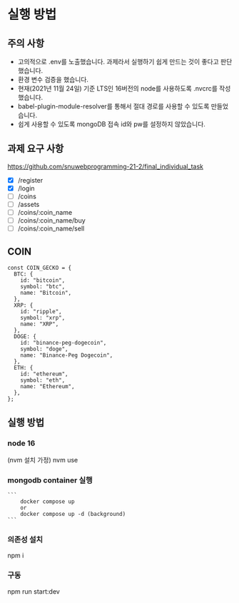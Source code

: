 # 실행 방법

## 주의 사항

- 고의적으로 .env를 노출했습니다. 과제라서 실행하기 쉽게 만드는 것이 좋다고 판단했습니다.
- 환경 변수 검증을 했습니다.
- 현재(2021년 11월 24일) 기준 LTS인 16버전의 node를 사용하도록 .nvcrc를 작성했습니다.
- babel-plugin-module-resolver를 통해서 절대 경로를 사용할 수 있도록 만들었습니다.
- 쉽게 사용할 수 있도록 mongoDB 접속 id와 pw를 설정하지 않았습니다.

## 과제 요구 사항

https://github.com/snuwebprogramming-21-2/final_individual_task

- [x] /register
- [x] /login
- [ ] /coins
- [ ] /assets
- [ ] /coins/:coin_name
- [ ] /coins/:coin_name/buy
- [ ] /coins/:coin_name/sell

## COIN

```
const COIN_GECKO = {
  BTC: {
    id: "bitcoin",
    symbol: "btc",
    name: "Bitcoin",
  },
  XRP: {
    id: "ripple",
    symbol: "xrp",
    name: "XRP",
  },
  DOGE: {
    id: "binance-peg-dogecoin",
    symbol: "doge",
    name: "Binance-Peg Dogecoin",
  },
  ETH: {
    id: "ethereum",
    symbol: "eth",
    name: "Ethereum",
  },
};
```

## 실행 방법

### node 16

(nvm 설치 가정)
nvm use

### mongodb container 실행

    ```
        docker compose up
        or
        docker compose up -d (background)
    ```

### 의존성 설치

npm i

### 구동

npm run start:dev

